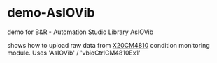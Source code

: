 # demo-AsIOVib
demo for B&amp;R - Automation Studio Library AsIOVib

shows how to upload raw data from [X20CM4810](https://www.br-automation.com/en/products/control-systems/x20-system/other-functions/x20cm4810/) condition monitoring module.
Uses 'AsIOVib' / 'vbioCtrlCM4810Ex1'
